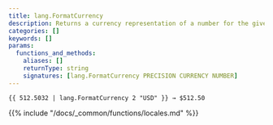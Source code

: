 ```yaml
---
title: lang.FormatCurrency
description: Returns a currency representation of a number for the given currency and precision for the current language and region.
categories: []
keywords: []
params:
  functions_and_methods:
    aliases: []
    returnType: string
    signatures: [lang.FormatCurrency PRECISION CURRENCY NUMBER]
---
```


```go-html-template
{{ 512.5032 | lang.FormatCurrency 2 "USD" }} → $512.50
```

{{% include "/docs/_common/functions/locales.md" %}}
